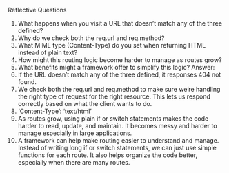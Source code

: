 Reflective Questions 
1.	What happens when you visit a URL that doesn’t match any of the three defined? 
2.	Why do we check both the req.url and req.method? 
3.	What MIME type (Content-Type) do you set when returning HTML instead of plain text? 
4.	How might this routing logic become harder to manage as routes grow? 
5.	What benefits might a framework offer to simplify this logic? 
Answer:
1.	If the URL doesn’t match any of the three defined, it responses 404 not found.
2.	We check both the req.url and req.method to make sure we’re handling the right type of request for the right resource. This lets us respond correctly based on what the client wants to do. 
3.	‘Content-Type’: ‘text/html’
4.	As routes grow, using plain if or switch statements makes the code harder to read, update, and maintain. It becomes messy and harder to manage especially in large applications.
5.	A framework can help make routing easier to understand and manage. Instead of writing long if or switch statements, we can just use simple functions for each route. It also helps organize the code better, especially when there are many routes.
